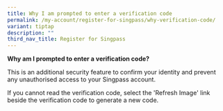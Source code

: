 ```yaml
---
title: Why I am prompted to enter a verification code
permalink: /my-account/register-for-singpass/why-verification-code/
variant: tiptap
description: ""
third_nav_title: Register for Singpass
---
```

<p><strong>Why am I prompted to enter a verification code?</strong>
</p>
<p>This is an additional security feature to confirm your identity and prevent
any unauthorised access to your Singpass account.</p>
<p>If you cannot read the verification code, select the 'Refresh Image' link
beside the verification code to generate a new code.</p>